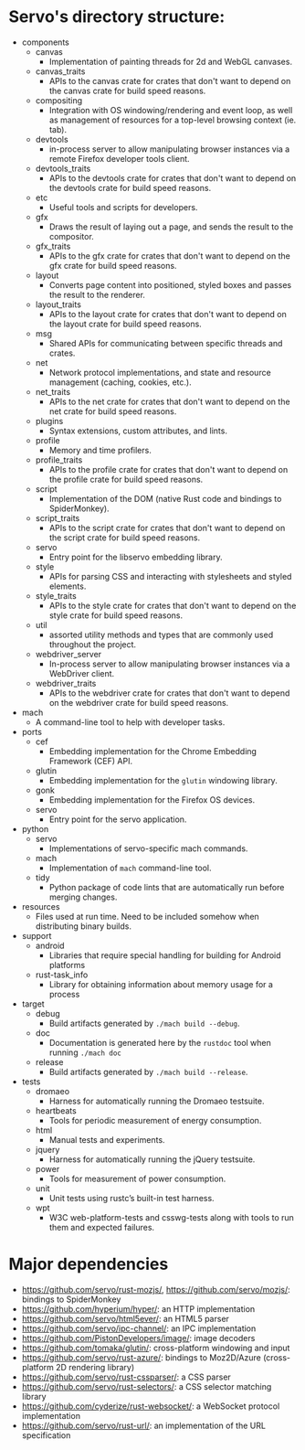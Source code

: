 # Servo's directory structure:
* components
	* canvas
		* Implementation of painting threads for 2d and WebGL canvases.
	* canvas_traits
		* APIs to the canvas crate for crates that don't want to depend on the canvas crate for build speed reasons.
	* compositing
		* Integration with OS windowing/rendering and event loop, as well as management of resources for a top-level browsing context (ie. tab).
	* devtools
		* in-process server to allow manipulating browser instances via a remote Firefox developer tools client.
	* devtools_traits
		* APIs to the devtools crate for crates that don't want to depend on the devtools crate for build speed reasons.
	* etc
		* Useful tools and scripts for developers.
	* gfx
		* Draws the result of laying out a page, and sends the result to the compositor.
	* gfx_traits
		* APIs to the gfx crate for crates that don't want to depend on the gfx crate for build speed reasons.
	* layout
		* Converts page content into positioned, styled boxes and passes the result to the renderer.
	* layout_traits
		* APIs to the layout crate for crates that don't want to depend on the layout crate for build speed reasons.
	* msg
		* Shared APIs for communicating between specific threads and crates.
	* net
		* Network protocol implementations, and state and resource management (caching, cookies, etc.).
	* net_traits
		* APIs to the net crate for crates that don't want to depend on the net crate for build speed reasons.
	* plugins
		* Syntax extensions, custom attributes, and lints.
	* profile
		* Memory and time profilers.
	* profile_traits
  		* APIs to the profile crate for crates that don't want to depend on the profile crate for build speed reasons.
	* script
		* Implementation of the DOM (native Rust code and bindings to SpiderMonkey).
	* script_traits
		* APIs to the script crate for crates that don't want to depend on the script crate for build speed reasons.
	* servo
		* Entry point for the libservo embedding library.
	* style
		* APIs for parsing CSS and interacting with stylesheets and styled elements.
	* style_traits
		* APIs to the style crate for crates that don't want to depend on the style crate for build speed reasons.
	* util
		* assorted utility methods and types that are commonly used throughout the project.
	* webdriver_server
		* In-process server to allow manipulating browser instances via a WebDriver client.
	* webdriver_traits
		* APIs to the webdriver crate for crates that don't want to depend on the webdriver crate for build speed reasons.
* mach
	* A command-line tool to help with developer tasks.
* ports
	* cef
		* Embedding implementation for the Chrome Embedding Framework (CEF) API.
	* glutin
		* Embedding implementation for the `glutin` windowing library.
	* gonk
		* Embedding implementation for the Firefox OS devices.
	* servo
		* Entry point for the servo application.
* python
	* servo
		* Implementations of servo-specific mach commands.
	* mach
		* Implementation of `mach` command-line tool.
	* tidy
		* Python package of code lints that are automatically run before merging changes.
* resources
	* Files used at run time. Need to be included somehow when distributing binary builds.
* support
	* android
		* Libraries that require special handling for building for Android platforms
	* rust-task_info
		* Library for obtaining information about memory usage for a process
* target
	* debug
		* Build artifacts generated by `./mach build --debug`.
	* doc
		* Documentation is generated here by the `rustdoc` tool when running `./mach doc`
	* release
		* Build artifacts generated by `./mach build --release`.
* tests
	* dromaeo
		* Harness for automatically running the Dromaeo testsuite.
	* heartbeats
		* Tools for periodic measurement of energy consumption.
	* html
		* Manual tests and experiments.
	* jquery
		* Harness for automatically running the jQuery testsuite.
	* power
		* Tools for measurement of power consumption.
	* unit
		* Unit tests using rustc’s built-in test harness.
	* wpt
		* W3C web-platform-tests and csswg-tests along with tools to run them and expected failures.

# Major dependencies
* <https://github.com/servo/rust-mozjs/>, <https://github.com/servo/mozjs/>: bindings to SpiderMonkey
* <https://github.com/hyperium/hyper/>: an HTTP implementation
* <https://github.com/servo/html5ever/>: an HTML5 parser
* <https://github.com/servo/ipc-channel/>: an IPC implementation
* <https://github.com/PistonDevelopers/image/>: image decoders
* <https://github.com/tomaka/glutin/>: cross-platform windowing and input
* <https://github.com/servo/rust-azure/>: bindings to Moz2D/Azure (cross-platform 2D rendering library)
* <https://github.com/servo/rust-cssparser/>: a CSS parser
* <https://github.com/servo/rust-selectors/>: a CSS selector matching library
* <https://github.com/cyderize/rust-websocket/>: a WebSocket protocol implementation
* <https://github.com/servo/rust-url/>: an implementation of the URL specification
